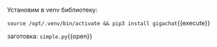 Установим в venv библиотеку: 

`source /opt/.venv/bin/activate && pip3 install gigachat`{{execute}}

заготовка:
`simple.py`{{open}}

